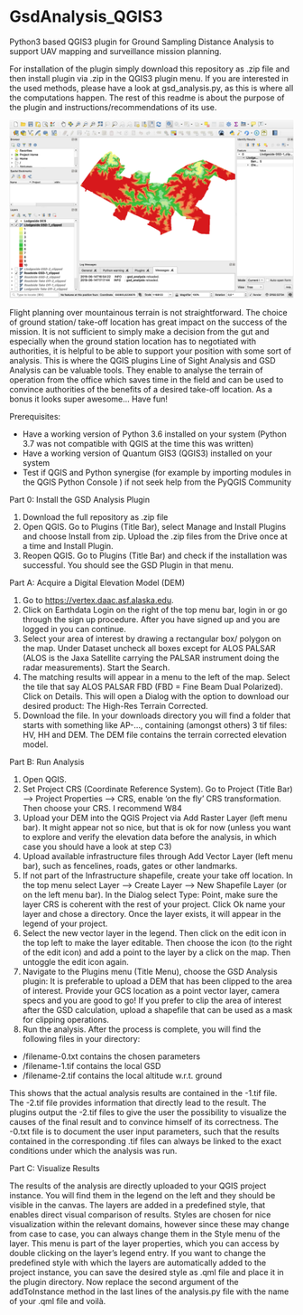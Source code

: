 # GsdAnalysis_QGIS3
Python3 based QGIS3 plugin for Ground Sampling Distance Analysis to support UAV mapping and surveillance mission planning.

For installation of the plugin simply download this repository as .zip file and then install plugin via .zip in the QGIS3 plugin menu. 
If you are interested in the used methods, please have a look at gsd_analysis.py, as this is where all the computations happen.
The rest of this readme is about the purpose of the plugin and instructions/recommendations of its use. 


![alt text](https://raw.githubusercontent.com/jo11he/GsdAnalysis_QGIS3/master/Readme_image.png)


Flight planning over mountainous terrain is not straightforward. The choice of ground
station/ take-off location has great impact on the success of the mission. It is not sufficient
to simply make a decision from the gut and especially when the ground station location has
to negotiated with authorities, it is helpful to be able to support your position with some
sort of analysis. This is where the QGIS plugins Line of Sight Analysis and GSD Analysis can
be valuable tools. They enable to analyse the terrain of operation from the office which
saves time in the field and can be used to convince authorities of the benefits of a desired
take-off location. As a bonus it looks super awesome… Have fun!

Prerequisites:
- Have a working version of Python 3.6 installed on your system (Python 3.7 was not
compatible with QGIS at the time this was written)
- Have a working version of Quantum GIS3 (QGIS3) installed on your system
- Test if QGIS and Python synergise (for example by importing modules in the QGIS
Python Console ) if not seek help from the PyQGIS Community

Part 0: Install the GSD Analysis Plugin
1. Download the full repository as .zip file
2. Open QGIS. Go to Plugins (Title Bar), select Manage and Install Plugins and choose
Install from zip. Upload the .zip files from the Drive once at a time and Install Plugin.
3. Reopen QGIS. Go to Plugins (Title Bar) and check if the installation was successful.
You should see the GSD Plugin in that menu.

Part A: Acquire a Digital Elevation Model (DEM)
1. Go to https://vertex.daac.asf.alaska.edu.
2. Click on Earthdata Login on the right of the top menu bar, login in or go through the
sign up procedure. After you have signed up and you are logged in you can continue.
3. Select your area of interest by drawing a rectangular box/ polygon on the map.
Under Dataset uncheck all boxes except for ALOS PALSAR (ALOS is the Jaxa Satellite
carrying the PALSAR instrument doing the radar measurements). Start the Search.
4. The matching results will appear in a menu to the left of the map. Select the tile that
say ALOS PALSAR FBD (FBD = Fine Beam Dual Polarized).
Click on Details. This will open a Dialog with the option to download our desired product:
The High-Res Terrain Corrected.
5. Download the file. In your downloads directory you will find a folder that starts with
something like AP-…, containing (amongst others) 3 tif files: HV, HH and DEM.
The DEM file contains the terrain corrected elevation model.

Part B: Run Analysis
1. Open QGIS.
2. Set Project CRS (Coordinate Reference System). Go to Project (Title Bar) --&gt; Project
Properties --&gt; CRS, enable ‘on the fly’ CRS transformation. Then choose your CRS. I
recommend W84
3. Upload your DEM into the QGIS Project via Add Raster Layer (left menu bar). It
might appear not so nice, but that is ok for now (unless you want to explore and
verify the elevation data before the analysis, in which case you should have a look at
step C3)
4. Upload available infrastructure files through Add Vector Layer (left menu bar),
such as fencelines, roads, gates or other landmarks.
5. If not part of the Infrastructure shapefile, create your take off location. In the top
menu select Layer --&gt; Create Layer --&gt; New Shapefile Layer (or on the left menu
bar).
In the Dialog select Type: Point, make sure the layer CRS is coherent with the rest of
your project. Click Ok name your layer and chose a directory. Once the layer exists, it
will appear in the legend of your project.
6. Select the new vector layer in the legend. Then click on the edit icon in the top
left to make the layer editable. Then choose the icon (to the right of the edit icon)
and add a point to the layer by a click on the map. Then untoggle the edit icon again.
7. Navigate to the Plugins menu (Title Menu), choose the GSD Analysis plugin:
It is preferable to upload a DEM that has been clipped to the area of interest. Provide your GCS
location as a point vector layer, camera specs and you are good to go! If you prefer to clip 
the area of interest after the GSD calculation, upload a shapefile that can be used as a mask for clipping operations.
8. Run the analysis. After the process is complete, you will find the following files in
your directory:

- /filename-0.txt contains the chosen parameters
- /filename-1.tif contains the local GSD
- /filename-2.tif contains the local altitude w.r.t. ground
 
This shows that the actual analysis results are contained in the -1.tif file. The -2.tif file
provides information that directly lead to the result. The plugins output the -2.tif
files to give the user the possibility to visualize the causes of the final result and to
convince himself of its correctness.
The -0.txt file is to document the user input parameters, such that the results
contained in the corresponding .tif files can always be linked to the exact conditions
under which the analysis was run.


Part C: Visualize Results

The results of the analysis are directly uploaded to your QGIS project instance. You will find
them in the legend on the left and they should be visible in the canvas.
The layers are added in a predefined style, that enables direct visual comparison of results.
Styles are chosen for nice visualization within the relevant domains, however since these
may change from case to case, you can always change them in the Style menu of the layer.
This menu is part of the layer properties, which you can access by double clicking on the
layer’s legend entry.
If you want to change the predefined style with which the layers are automatically added to
the project instance, you can save the desired style as .qml file and place it in the plugin
directory. Now replace the second argument of the addToInstance method in the last lines
of the analysis.py file with the name of your .qml file and voilà.
